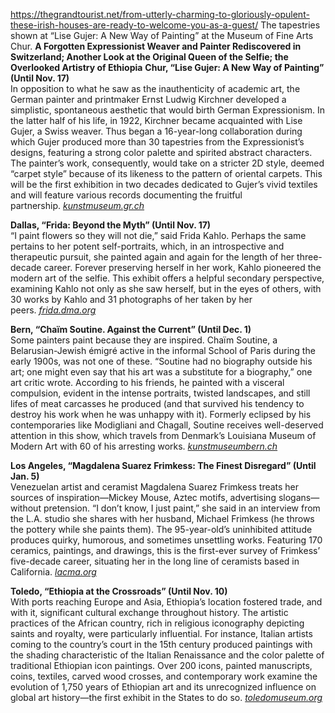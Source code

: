 https://thegrandtourist.net/from-utterly-charming-to-gloriously-opulent-these-irish-houses-are-ready-to-welcome-you-as-a-guest/
The tapestries shown at “Lise Gujer: A New Way of Painting” at the Museum of Fine Arts Chur.
**A Forgotten Expressionist Weaver and Painter Rediscovered in Switzerland; Another Look at the Original Queen of the Selfie; the Overlooked Artistry of Ethiopia**
**Chur, “Lise Gujer: A New Way of Painting” (Until Nov. 17)**  
In opposition to what he saw as the inauthenticity of academic art, the German painter and printmaker Ernst Ludwig Kirchner developed a simplistic, spontaneous aesthetic that would birth German Expressionism. In the latter half of his life, in 1922, Kirchner became acquainted with Lise Gujer, a Swiss weaver. Thus began a 16-year-long collaboration during which Gujer produced more than 30 tapestries from the Expressionist’s designs, featuring a strong color palette and spirited abstract characters. The painter’s work, consequently, would take on a stricter 2D style, deemed “carpet style” because of its likeness to the pattern of oriental carpets. This will be the first exhibition in two decades dedicated to Gujer’s vivid textiles and will feature various records documenting the fruitful partnership. [_kunstmuseum.gr.ch_](https://kunstmuseum.gr.ch/)

**Dallas, “Frida: Beyond the Myth” (Until Nov. 17)**  
“I paint flowers so they will not die,” said Frida Kahlo. Perhaps the same pertains to her potent self-portraits, which, in an introspective and therapeutic pursuit, she painted again and again for the length of her three-decade career. Forever preserving herself in her work, Kahlo pioneered the modern art of the selfie. This exhibit offers a helpful secondary perspective, examining Kahlo not only as she saw herself, but in the eyes of others, with 30 works by Kahlo and 31 photographs of her taken by her peers. [_frida.dma.org_](https://frida.dma.org/p/1)

**Bern, “Chaïm Soutine. Against the Current” (Until Dec. 1)**  
Some painters paint because they are inspired. Chaïm Soutine, a Belarusian-Jewish émigré active in the informal School of Paris during the early 1900s, was not one of these. “Soutine had no biography outside his art; one might even say that his art was a substitute for a biography,” one art critic wrote. According to his friends, he painted with a visceral compulsion, evident in the intense portraits, twisted landscapes, and still lifes of meat carcasses he produced (and that survived his tendency to destroy his work when he was unhappy with it). Formerly eclipsed by his contemporaries like Modigliani and Chagall, Soutine receives well-deserved attention in this show, which travels from Denmark’s Louisiana Museum of Modern Art with 60 of his arresting works. [_kunstmuseumbern.ch_](https://www.kunstmuseumbern.ch/en/ausstellung/chaim-soutine)

**Los Angeles, “Magdalena Suarez Frimkess: The Finest Disregard” (Until Jan. 5)**  
Venezuelan artist and ceramist Magdalena Suarez Frimkess treats her sources of inspiration—Mickey Mouse, Aztec motifs, advertising slogans—without pretension. “I don’t know, I just paint,” she said in an interview from the L.A. studio she shares with her husband, Michael Frimkess (he throws the pottery while she paints them). The 95-year-old’s uninhibited attitude produces quirky, humorous, and sometimes unsettling works. Featuring 170 ceramics, paintings, and drawings, this is the first-ever survey of Frimkess’ five-decade career, situating her in the long line of ceramists based in California. [_lacma.org_](https://www.lacma.org/art/exhibition/magdalena-suarez-frimkess-finest-disregard)

**Toledo, “Ethiopia at the Crossroads” (Until Nov. 10)**  
With ports reaching Europe and Asia, Ethiopia’s location fostered trade, and with it, significant cultural exchange throughout history. The artistic practices of the African country, rich in religious iconography depicting saints and royalty, were particularly influential. For instance, Italian artists coming to the country’s court in the 15th century produced paintings with the shading characteristic of the Italian Renaissance and the color palette of traditional Ethiopian icon paintings. Over 200 icons, painted manuscripts, coins, textiles, carved wood crosses, and contemporary work examine the evolution of 1,750 years of Ethiopian art and its unrecognized influence on global art history—the first exhibit in the States to do so. [_toledomuseum.org_](https://toledomuseum.org/exhibitions/ethiopia-at-the-crossroads)